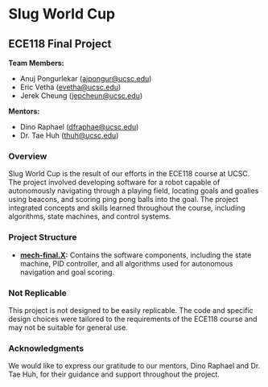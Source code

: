 # Slug World Cup

## ECE118 Final Project

**Team Members:**
- Anuj Pongurlekar (ajpongur@ucsc.edu)
- Eric Vetha (evetha@ucsc.edu)
- Jerek Cheung (jepcheun@ucsc.edu)

**Mentors:**
- Dino Raphael (dfraphae@ucsc.edu)
- Dr. Tae Huh (thuh@ucsc.edu)

### Overview

Slug World Cup is the result of our efforts in the ECE118 course at UCSC. The project involved developing software for a robot capable of autonomously navigating through a playing field, locating goals and goalies using beacons, and scoring ping pong balls into the goal. The project integrated concepts and skills learned throughout the course, including algorithms, state machines, and control systems.

### Project Structure

- **[mech-final.X](https://github.com/ericdvet/mech-final-project/tree/main/mech-final.X):** Contains the software components, including the state machine, PID controller, and all algorithms used for autonomous navigation and goal scoring.

### Not Replicable

This project is not designed to be easily replicable. The code and specific design choices were tailored to the requirements of the ECE118 course and may not be suitable for general use.

### Acknowledgments

We would like to express our gratitude to our mentors, Dino Raphael and Dr. Tae Huh, for their guidance and support throughout the project.

